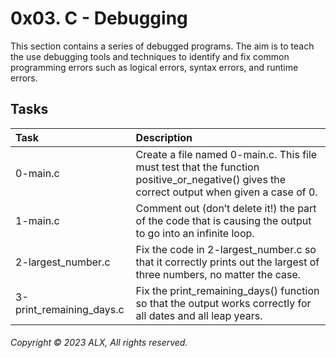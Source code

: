 # 0x03. C - Debugging
This section contains a series of debugged programs. The aim is to teach the use debugging tools and techniques to identify and fix common programming errors such as logical errors, syntax errors, and runtime errors.
## Tasks
| Task | Description |
|:--|:--|
| 0-main.c | Create a file named 0-main.c. This file must test that the function positive_or_negative() gives the correct output when given a case of 0. |
| 1-main.c | Comment out (don’t delete it!) the part of the code that is causing the output to go into an infinite loop. |
| 2-largest_number.c | Fix the code in 2-largest_number.c so that it correctly prints out the largest of three numbers, no matter the case. |
| 3-print_remaining_days.c | Fix the print_remaining_days() function so that the output works correctly for all dates and all leap years. |
###### Copyright © 2023 ALX, All rights reserved.
